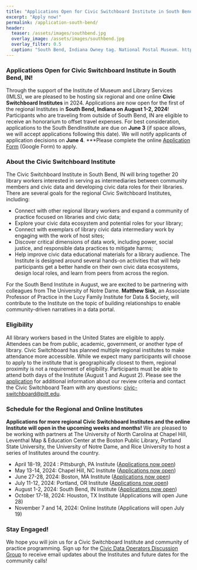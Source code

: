 ```yaml
---
title: "Applications Open for Civic Switchboard Institute in South Bend!"
excerpt: "Apply now!"
permalink: /application-south-bend/
header:
  teaser: /assets/images/southbend.jpg
  overlay_image: /assets/images/southbend.jpg
  overlay_filter: 0.5
  caption: "South Bend, Indiana Owney tag. National Postal Museum. http://n2t.net/ark:/65665/hm80d85878c-bc56-4523-9590-2a92dc08155d"
---
```


### Applications Open for Civic Switchboard Institute in South Bend, IN!
Through the support of the Institute of Museum and Library Services (IMLS), we are pleased to be hosting six regional and one online **Civic Switchboard Institutes** in 2024.
Applications are now open for the first of the regional Institutes in **South Bend, Indiana on August 1-2, 2024**! Participants who are traveling from outside of South Bend, IN are eligible to receive an honorarium to offset travel expenses.
For best consideration, applications to the South BendInstitute are due on **June 3** (if space allows, we will accept applications following this date). We will notify applicants of application decisions on **June 4**.
***Please complete the online [Application Form](https://docs.google.com/forms/d/e/1FAIpQLSdeqMuws_TrcgT2xSKGp2Ep3lg5-mHymiRbT2CLAQEM12ISkg/viewform?usp=sf_link) (Google Form) to apply.

### About the Civic Switchboard Institute
The Civic Switchboard Institute in South Bend, IN will bring together 20 library workers interested in serving as intermediaries between community members and civic data and developing civic data roles for their libraries.
There are several goals for the regional Civic Switchboard Institutes, including:
* Connect with other regional library workers and expand a community of practice focused on libraries and civic data;
* Explore your civic data ecosystem and potential roles for your library;
* Connect with exemplars of library civic data intermediary work by engaging with the work of host sites;
* Discover critical dimensions of data work, including power, social justice, and responsible data practices to mitigate harms;
* Help improve civic data educational materials for a library audience.
The Institute is designed around several hands-on activities that will help participants get a better handle on their own civic data ecosystems, design local roles, and learn from peers from across the region.

For the South Bend Institute in August, we are excited to be partnering with colleagues from The University of Notre Dame. **Matthew Sisk**, an Associate Professor of Practice in the Lucy Family Institute for Data & Society, will contribute to the Institute on the topic of building relationships to enable community-driven narratives in a data portal. 

### Eligibility
All library workers based in the United States are eligible to apply. Attendees can be from public, academic, government, or another type of library. Civic Switchboard has planned multiple regional institutes to make attendance more accessible. While we expect many participants will choose to apply to the institute that is geographically closest to them, regional proximity is not a requirement of eligibility.
Participants must be able to attend both days of the Institute (August 1 and August 2).
Please see the [application](https://docs.google.com/forms/d/e/1FAIpQLSdeqMuws_TrcgT2xSKGp2Ep3lg5-mHymiRbT2CLAQEM12ISkg/viewform?usp=sf_link) for additional information about our review criteria and contact the Civic Switchboard Team with any questions: civic-switchboard@pitt.edu.
### Schedule for the Regional and Online Institutes
**Applications for more regional Civic Switchboard Institutes and the online Institute will open in the upcoming weeks and months!**
We are pleased to be working with partners at The University of North Carolina at Chapel Hill, Leventhal Map & Education Center at the Boston Public Library, Portland State University, the University of Notre Dame, and Rice University to host a series of Institutes around the country.
* April 18-19, 2024 : Pittsburgh, PA Institute ([Applications now open](https://docs.google.com/forms/d/e/1FAIpQLScnwNbey3VlmDFImyMKJG0wuej8df9nW_2UWlpj7uqfG_HyVw/viewform))
* May 13-14, 2024: Chapel Hill, NC Institute ([Applications now open](https://docs.google.com/forms/d/e/1FAIpQLSeP6aA3nFt6uCWAx8kPxxGBSc8r8YPRhvIp5_z2SUNlBvAiYA/viewform))
* June 27-28, 2024: Boston, MA Institute ([Applications now open](https://docs.google.com/forms/d/e/1FAIpQLSct35PAV6t2-0FHdGWXNMTJY9BpU4D0dmjJFFvMrFPJcqwmWg/viewform))
* July 11-12, 2024: Portland, OR Institute ([Applications now open](https://docs.google.com/forms/d/e/1FAIpQLSeS726UjV2zE9b1yVrs_JrIuCGCsVF0ywqkdWI7eRTwYH1_fg/viewform))
* August 1-2, 2024: South Bend, IN Institute ([Applications now open](https://docs.google.com/document/d/1be4VXYJh_KRRq7xhE6qCqzSjbJnY9S2Mg8Ys3wv0pAI/edit))
* October 17-18, 2024: Houston, TX Institute (Applications will open June 28)
* November 7 and 14, 2024: Online Institute (Applications will open July 19)

### Stay Engaged!
We hope you will join us for a Civic Switchboard Institute and community of practice programming.
Sign up for the [Civic Data Operators Discussion Group](https://civic-switchboard.github.io/group/) to receive email updates about the Institutes and future dates for the community calls!
